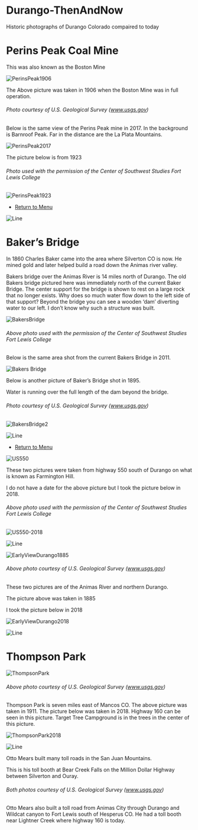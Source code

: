 # Durango-ThenAndNow
Historic photographs of Durango Colorado compaired to today

# Perins Peak Coal Mine

This was also known as the Boston Mine

![PerinsPeak1906](https://raw.githubusercontent.com/DurangoDave/Durango-ThenAndNow/master/Perins%20Peak%20Coal%20Mine%20%201906%20(Medium).jpg)

The Above picture was taken in 1906 when the Boston Mine was in full operation.

###### Photo courtesy of U.S. Geological Survey (www.usgs.gov)

Below is the same view of the Perins Peak mine in 2017.  In the background is Barnroof Peak.
Far in the distance are the La Plata Mountains.

![PerinsPeak2017](https://raw.githubusercontent.com/DurangoDave/Durango-ThenAndNow/master/Perins%20Peak%20Coal%20Mine%20area%20and%20Barnroof%20Peak%20(Medium).JPG)

The picture below is from 1923

###### Photo used with the permission of the Center of Southwest Studies Fort Lewis College

![PerinsPeak1923](https://raw.githubusercontent.com/DurangoDave/Durango-ThenAndNow/master/Perin's%20Peak%201923-FLC%20(Medium).jpg)

- [Return to Menu](https://github.com/DurangoDave/Durango-ThenAndNow/blob/master/Home.md#menu)

![Line](https://raw.githubusercontent.com/DurangoDave/Durango-ThenAndNow/master/Line.jpg)

# Baker’s Bridge

In 1860 Charles Baker came into the area where Silverton CO is now. He mined gold and later helped build a road down the Animas river valley.

Bakers bridge over the Animas River is 14 miles north of Durango. The old Bakers bridge pictured here was immediately north of the current Baker Bridge. The center support for the bridge is shown to rest on a large rock that no longer exists.  Why does so much water flow down to the left side of that support? Beyond the bridge you can see a wooden ‘dam’ diverting water to our left. I don’t know why such a structure was built.

![BakersBridge](https://raw.githubusercontent.com/DurangoDave/Durango-ThenAndNow/master/Baker's%20Bridge-cropped.jpg)

###### Above photo used with the permission of the Center of Southwest Studies Fort Lewis College

Below is the same area shot from the current Bakers Bridge in 2011.

![Bakers Bridge](https://raw.githubusercontent.com/DurangoDave/Durango-ThenAndNow/master/Baker's%20Bridge%202011%20(Medium).jpg)

Below is another picture of Baker’s Bridge shot in 1895.

Water is running over the full length of the dam beyond the bridge.

###### Photo courtesy of U.S. Geological Survey (www.usgs.gov)

![BakersBridge2](https://raw.githubusercontent.com/DurangoDave/Durango-ThenAndNow/master/Baker's%20Bridge%202%20(Medium).jpg)

![Line](https://raw.githubusercontent.com/DurangoDave/Durango-ThenAndNow/master/Line.jpg)

- [Return to Menu](https://github.com/DurangoDave/Durango-ThenAndNow/blob/master/Home.md#menu)


![US550](https://raw.githubusercontent.com/DurangoDave/Durango-ThenAndNow/master/U.S.%20Highway%20550%20(south%20of%20Durango%2C%20Colo.)-FLC%20(Medium).jpg)

These two pictures were taken from highway 550 south of Durango on what is known as Farmington Hill.

I do not have a date for the above picture but I took the picture below in 2018.

###### Above photo used with the permission of the Center of Southwest Studies Fort Lewis College

![US550-2018](https://raw.githubusercontent.com/DurangoDave/Durango-ThenAndNow/master/U.S.%20Highway%20550%20(south%20of%20Durango%2C%20Colo.)%202018%20(Medium).jpg)

![Line](https://raw.githubusercontent.com/DurangoDave/Durango-ThenAndNow/master/Line.jpg)

![EarlyViewDurango1885](https://raw.githubusercontent.com/DurangoDave/Durango-ThenAndNow/master/Early%20view%20of%20the%20city%20of%20Durango%201885.jpg)

###### Above photo courtesy of U.S. Geological Survey (www.usgs.gov)

These two pictures are of the Animas River and northern Durango.

The picture above was taken in 1885

I took the picture below in 2018

![EarlyViewDurango2018](https://raw.githubusercontent.com/DurangoDave/Durango-ThenAndNow/master/Early%20view%20of%20the%20city%20of%20Durango%202018%20(Medium).jpg)

![Line](https://raw.githubusercontent.com/DurangoDave/Durango-ThenAndNow/master/Line.jpg)

# Thompson Park

![ThompsonPark](https://raw.githubusercontent.com/DurangoDave/Durango-ThenAndNow/master/Thompsons%20Park%20(north%20end)%201911%20(Medium).jpg)

###### Above photo courtesy of U.S. Geological Survey (www.usgs.gov)

Thompson Park is seven miles east of Mancos CO. The above picture was taken in 1911. The picture below was taken in 2018. Highway 160 can be seen in this picture. Target Tree Campground is in the trees in the center of this picture.

![ThompsonPark2018](https://raw.githubusercontent.com/DurangoDave/Durango-ThenAndNow/master/Thompsons%20Park%202018%20(Medium).JPG)

![Line](https://raw.githubusercontent.com/DurangoDave/Durango-ThenAndNow/master/Line.jpg)



Otto Mears built many toll roads in the San Juan Mountains.

This is his toll booth at Bear Creek Falls on the Million Dollar Highway between Silverton and Ouray.

###### Both photos courtesy of U.S. Geological Survey (www.usgs.gov)

Otto Mears also built a toll road from Animas City through Durango and Wildcat canyon to Fort Lewis south of Hesperus CO. He had a toll booth near Lightner Creek where highway 160 is today. 
